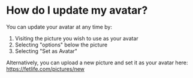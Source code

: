 # How do I update my avatar?

You can update your avatar at any time by:

1. Visiting the picture you wish to use as your avatar
2. Selecting "options" below the picture
3. Selecting "Set as Avatar"

Alternatively, you can upload a new picture and set it as your avatar here: https://fetlife.com/pictures/new
